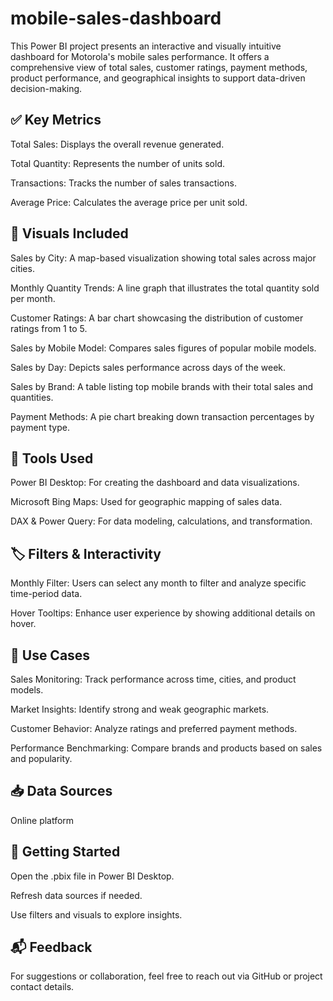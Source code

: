 # mobile-sales-dashboard
This Power BI project presents an interactive and visually intuitive dashboard for Motorola's mobile sales performance. It offers a comprehensive view of total sales, customer ratings, payment methods, product performance, and geographical insights to support data-driven decision-making.

## ✅ Key Metrics

Total Sales: Displays the overall revenue generated.

Total Quantity: Represents the number of units sold.

Transactions: Tracks the number of sales transactions.

Average Price: Calculates the average price per unit sold.

## 📌 Visuals Included

Sales by City: A map-based visualization showing total sales across major cities.

Monthly Quantity Trends: A line graph that illustrates the total quantity sold per month.

Customer Ratings: A bar chart showcasing the distribution of customer ratings from 1 to 5.

Sales by Mobile Model: Compares sales figures of popular mobile models.

Sales by Day: Depicts sales performance across days of the week.

Sales by Brand: A table listing top mobile brands with their total sales and quantities.

Payment Methods: A pie chart breaking down transaction percentages by payment type.


## 🔧 Tools Used

Power BI Desktop: For creating the dashboard and data visualizations.

Microsoft Bing Maps: Used for geographic mapping of sales data.

DAX & Power Query: For data modeling, calculations, and transformation.

## 🏷️ Filters & Interactivity

Monthly Filter: Users can select any month to filter and analyze specific time-period data.

Hover Tooltips: Enhance user experience by showing additional details on hover.

## 📌 Use Cases

Sales Monitoring: Track performance across time, cities, and product models.

Market Insights: Identify strong and weak geographic markets.

Customer Behavior: Analyze ratings and preferred payment methods.

Performance Benchmarking: Compare brands and products based on sales and popularity.

## 📥 Data Sources

Online platform

## 🚀 Getting Started

Open the .pbix file in Power BI Desktop.

Refresh data sources if needed.

Use filters and visuals to explore insights.

## 📬 Feedback
For suggestions or collaboration, feel free to reach out via GitHub or project contact details.
